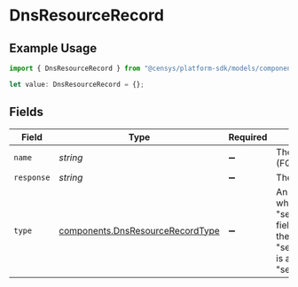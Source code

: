 # DnsResourceRecord

## Example Usage

```typescript
import { DnsResourceRecord } from "@censys/platform-sdk/models/components";

let value: DnsResourceRecord = {};
```

## Fields

| Field                                                                                                                                                                                                                                                      | Type                                                                                                                                                                                                                                                       | Required                                                                                                                                                                                                                                                   | Description                                                                                                                                                                                                                                                |
| ---------------------------------------------------------------------------------------------------------------------------------------------------------------------------------------------------------------------------------------------------------- | ---------------------------------------------------------------------------------------------------------------------------------------------------------------------------------------------------------------------------------------------------------- | ---------------------------------------------------------------------------------------------------------------------------------------------------------------------------------------------------------------------------------------------------------- | ---------------------------------------------------------------------------------------------------------------------------------------------------------------------------------------------------------------------------------------------------------- |
| `name`                                                                                                                                                                                                                                                     | *string*                                                                                                                                                                                                                                                   | :heavy_minus_sign:                                                                                                                                                                                                                                         | The Fully Qualified Domain Name (FQDN) this RR is for.                                                                                                                                                                                                     |
| `response`                                                                                                                                                                                                                                                 | *string*                                                                                                                                                                                                                                                   | :heavy_minus_sign:                                                                                                                                                                                                                                         | The RDATA field of the RR.                                                                                                                                                                                                                                 |
| `type`                                                                                                                                                                                                                                                     | [components.DnsResourceRecordType](../../models/components/dnsresourcerecordtype.md)                                                                                                                                                                       | :heavy_minus_sign:                                                                                                                                                                                                                                         | An enumerated field indicating what type of data is in the "services.dns.additionals.response" field. For example, "A" signifies that the value in "services.dns.additionals.response" is an IPv4 address for the FQDN in "services.dns.additionals.name". |